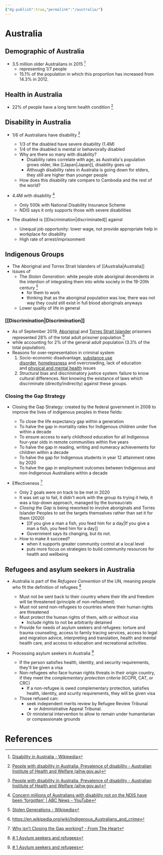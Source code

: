 ```yaml
---
{"dg-publish":true,"permalink":"/australia/"}
---
```


# Australia

## Demographic of Australia

- 3.5 million older Australians in 2015 [^3]
	- representing 1/7 people
	- 15.1% of the population in which this proportion has increased from 14.3% in 2012.

## Health in Australia

- 22% of people have a long term health condition [^1]

## Disability in Australia

- 1/6 of Australians have disability [^1]
	- 1/3 of the disabled have severe disability (1.4M)
	- 1/4 of the disabled is mental or behaviorally disabled
	- Why are there so many with disability?
		- Disability rates correlate with age, as Australia's population grows older, like [[Japan\|Japan]], disability goes up
		- Although disability rates in Australia is going down for elders, they still are higher than younger people
	- How does this disability rate compare to Cambodia and the rest of the world?

- 4.4M with disability [^2]
	- Only 500k with National Disability Insurance Scheme
	- NDIS says it only supports those with severe disabilities

- The disabled is [[Discrimination\|discriminated]] against
	- Unequal job opportunity: lower wage, not provide appropriate help in workplace for disability
	- High rate of arrest/imprisonment

## Indigenous Groups

- The Aboriginal and Torres Strait Islanders of [[Australia\|Australia]]
- Issues of 
	- The *Stolen Generation*: white people stole aboriginal decendents in the intention of integrating them into white society in the 19-20th century [^6]
		- for them to work
		- thinking that as the aboriginal population was low, there was not way they could still exist in full blood aboriginals anyways
	- Lower quality of life in general

### [[Discrimination\|Discrimination]]

- As of September 2019, [Aboriginal](https://en.wikipedia.org/wiki/Aboriginal_Australian "Aboriginal Australian") and [Torres Strait Islander](https://en.wikipedia.org/wiki/Torres_Strait_Islander "Torres Strait Islander") prisoners represented 28% of the total adult prisoner population [^5]
- while accounting for 2% of the general adult population (3.3% of the total population).
- Reasons for over-representation in criminal system
	1. Socio-economic disadvantage, [substance use disorder](https://en.wikipedia.org/wiki/Substance_use_disorder "Substance use disorder"), [homelessness](https://en.wikipedia.org/wiki/Homelessness "Homelessness") and overcrowding, lack of education and [physical and mental health](https://en.wikipedia.org/wiki/Indigenous_Australians%27_health "Indigenous Australians' health") issues
	2. Structural bias and discriminatory justice system: failure to know cultural differences. Not knowing the existance of laws which discriminate (directly/indirectly) against these groups.

### Closing the Gap Strategy
- Closing the Gap Strategy: created by the federal government in 2008 to improve the lives of indigenous peoples in these fields:
	- To close the life expectancy gap within a generation
	- To halve the gap in mortality rates for Indigenous children under five within a decade
	- To ensure access to early childhood education for all Indigenous four-year olds in remote communities within five years
	- To halve the gap in reading, writing and numeracy achievements for children within a decade
	- To halve the gap for Indigenous students in year 12 attainment rates by 2020
	- To halve the gap in employment outcomes between Indigenous and non-Indigenous Australians within a decade

- Effectiveness [^4]
	- Only 2 goals were on track to be met in 2020
	- It was set up to fail, it didn't work with the group its trying it help, it was a top-down approach, managed by the bureaucrats
	- *Closing the Gap* is being reworked to involve aboriginals and Torres Islander Peoples to set the targets themselves rather than set it for them (2020)
		- [[If you give a man a fish, you feed him for a day\|If you give a man a fish, you feed him for a day]]
		- Government says its changing, but its not.
	- How to make it succeed?
		- when it supports greater community control at a local level
		- puts more focus on strategies to build community resources for health and wellbeing

## Refugees and asylum seekers in Australia

- Australia is part of the *Refugees Convention* of the UN, meaning people who fit the definition of refugees [^7]
	- Must not be sent back to their country where their life and freedom will be threatened (principle of non-refoulment)
	- Must not send non-refugees to countries where their human rights are threatened
	- Must protect the human rights of them, with or without visa
		- Include rights to not be arbitrarily detained
	- Provide for needs of asylum seekers and refugees: torture and trauma counseling, access to family tracing services, access to legal and migration advice, interpreting and translation, health and mental health care, and access to education and recreational activities.

- Processing asylum seekers in Australia [^7]
	- If the person satisfies health, identity, and security requirements, they'll be given a visa
	- Non-refugees who face human rights threats in their origin country, if they meet the *complementary protection criteria* (ICCPR, CAT, or CRC)
		- If a non-refugee is owed complementary protection, satisfies health, identity, and scurity requirements, they will be given visa
	- Those refused can: 
		- seek independent merits review by Refugee Review Tribunal
			- or Administrative Appeal Tribunal. 
		- Or ministerial intervention to allow to remain under humanitarian or compassionate grounds


# References
[^1]: [People with disability in Australia, Prevalence of disability - Australian Institute of Health and Welfare (aihw.gov.au)](https://www.aihw.gov.au/reports/disability/people-with-disability-in-australia/contents/people-with-disability/prevalence-of-disability)
[^2]: [Concern millions of Australians with disability not on the NDIS have been 'forgotten' | ABC News - YouTube](https://www.youtube.com/watch?v=QPqlvWDJIXE)
[^3]: [Disability in Australia - Wikipedia](https://en.wikipedia.org/wiki/Disability_in_Australia)
[^4]: [Why isn’t Closing the Gap working? - From The Heart](https://fromtheheart.com.au/why-isnt-closing-the-gap-working/)
[^5]: https://en.wikipedia.org/wiki/Indigenous_Australians_and_crime
[^6]: [Stolen Generations - Wikipedia](https://en.wikipedia.org/wiki/Stolen_Generations)
[^7]: [# 1 Asylum seekers and refugees](https://humanrights.gov.au/our-work/rights-and-freedoms/publications/asylum-seekers-and-refugees)